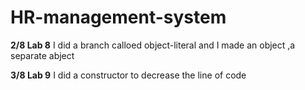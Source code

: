 # HR-management-system
**2/8 Lab 8** 
I did a branch calloed object-literal and I made an object ,a separate abject

**3/8 Lab 9**
I did a constructor to decrease the line of code